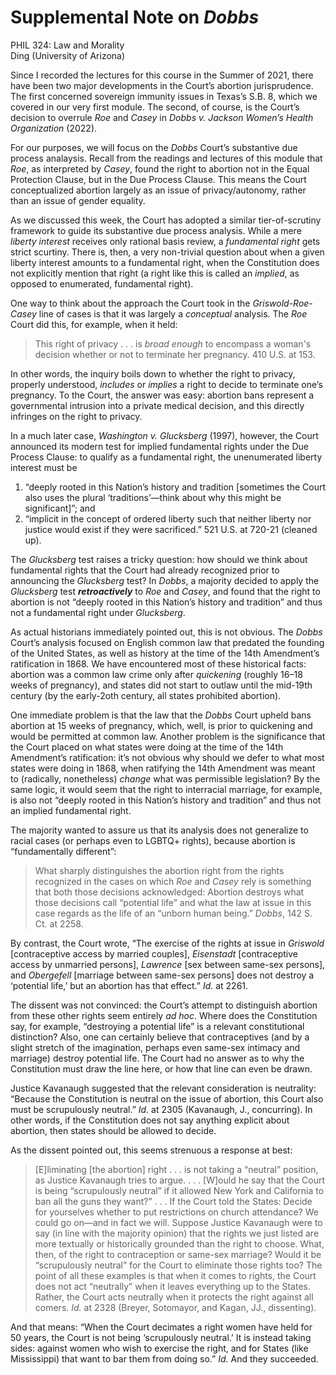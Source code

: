 # Supplemental Note on *Dobbs*

PHIL 324: Law and Morality\
Ding (University of Arizona)

Since I recorded the lectures for this course in the Summer of 2021, there have been two major developments in the Court’s abortion jurisprudence. The first concerned sovereign immunity issues in Texas’s S.B. 8, which we covered in our very first module. The second, of course, is the Court’s decision to overrule *Roe* and *Casey* in *Dobbs v. Jackson Women’s Health Organization* (2022).

For our purposes, we will focus on the *Dobbs* Court’s substantive due process analaysis. Recall from the readings and lectures of this module that *Roe*, as interpreted by *Casey*, found the right to abortion not in the Equal Protection Clause, but in the Due Process Clause. This means the Court conceptualized abortion largely as an issue of privacy/autonomy, rather than an issue of gender equality.

As we discussed this week, the Court has adopted a similar tier-of-scrutiny framework to guide its substantive due process analysis. While a mere *liberty interest* receives only rational basis review, a *fundamental right* gets strict scurtiny. There is, then, a very non-trivial question about when a given liberty interest amounts to a fundamental right, when the Constitution does not explicitly mention that right (a right like this is called an *implied*, as opposed to enumerated, fundamental right).

One way to think about the approach the Court took in the *Griswold*-*Roe*-*Casey* line of cases is that it was largely a *conceptual* analysis. The *Roe* Court did this, for example, when it held:

> This right of privacy . . . is *broad enough* to encompass a woman's decision whether or not to terminate her pregnancy. 410 U.S. at 153.

In other words, the inquiry boils down to whether the right to privacy, properly understood, *includes* or *implies* a right to decide to terminate one’s pregnancy. To the Court, the answer was easy: abortion bans represent a governmental intrusion into a private medical decision, and this directly infringes on the right to privacy.

In a much later case, *Washington v. Glucksberg* (1997), however, the Court announced its modern test for implied fundamental rights under the Due Process Clause: to qualify as a fundamental right, the unenumerated liberty interest must be

1) “deeply rooted in this Nation’s history and tradition [sometimes the Court also uses the plural ‘traditions’—think about why this might be significant]”; and
2) “implicit in the concept of ordered liberty such that neither liberty nor justice would exist if they were sacrificed.” 521 U.S. at 720-21 (cleaned up).

The *Glucksberg* test raises a tricky question: how should we think about fundamental rights that the Court had already recognized prior to announcing the *Glucksberg* test? In *Dobbs*, a majority decided to apply the *Glucksberg* test ***retroactively*** to *Roe* and *Casey*, and found that the right to abortion is not “deeply rooted in this Nation’s history and tradition” and thus not a fundamental right under *Glucksberg*.

As actual historians immediately pointed out, this is not obvious. The *Dobbs* Court’s analysis focused on English common law that predated the founding of the United States, as well as history at the time of the 14th Amendment’s ratification in 1868. We have encountered most of these historical facts: abortion was a common law crime only after *quickening* (roughly 16–18 weeks of pregnancy), and states did not start to outlaw until the mid-19th century (by the early-2oth century, all states prohibited abortion).

One immediate problem is that the law that the *Dobbs* Court upheld bans abortion at 15 weeks of pregnancy, which, well, is prior to quickening and would be permitted at common law. Another problem is the significance that the Court placed on what states were doing at the time of the 14th Amendment’s ratification: it’s not obvious why should we defer to what most states were doing in 1868, when ratifying the 14th Amendment was meant to (radically, nonetheless) *change* what was permissible legislation? By the same logic, it would seem that the right to interracial marriage, for example, is also not “deeply rooted in this Nation’s history and tradition” and thus not an implied fundamental right.

The majority wanted to assure us that its analysis does not generalize to racial cases (or perhaps even to LGBTQ+ rights), because abortion is “fundamentally different”:

> What sharply distinguishes the abortion right from the rights recognized in the cases on which *Roe* and *Casey* rely is something that both those decisions acknowledged: Abortion destroys what those decisions call “potential life” and what the law at issue in this case regards as the life of an “unborn human being.” *Dobbs*, 142 S. Ct. at 2258.

By contrast, the Court wrote, “The exercise of the rights at issue in *Griswold* [contraceptive access by married couples], *Eisenstadt* [contraceptive access by unmarried persons], *Lawrence* [sex between same-sex persons], and *Obergefell* [marriage between same-sex persons] does not destroy a ‘potential life,’ but an abortion has that effect.” *Id.* at 2261.

The dissent was not convinced: the Court’s attempt to distinguish abortion from these other rights seem entirely *ad hoc*. Where does the Constitution say, for example, “destroying a potential life” is a relevant constitutional distinction? Also, one can certainly believe that contraceptives (and by a slight stretch of the imagination, perhaps even same-sex intimacy and marriage) destroy potential life. The Court had no answer as to why the Constitution must draw the line here, or how that line can even be drawn.

Justice Kavanaugh suggested that the relevant consideration is neutrality: “Because the Constitution is neutral on the issue of abortion, this Court also must be scrupulously neutral.” *Id.* at 2305 (Kavanaugh, J., concurring). In other words, if the Constitution does not say anything explicit about abortion, then states should be allowed to decide.

As the dissent pointed out, this seems strenuous a response at best:

> [E]liminating [the abortion] right . . . is not taking a “neutral” position, as Justice Kavanaugh tries to argue. . . . [W]ould he say that the Court is being “scrupulously neutral” if it allowed New York and California to ban all the guns they want?” . . . If the Court told the States: Decide for yourselves whether to put restrictions on church attendance? We could go on—and in fact we will. Suppose Justice Kavanaugh were to say (in line with the majority opinion) that the rights we just listed are more textually or historically grounded than the right to choose. What, then, of the right to contraception or same-sex marriage? Would it be “scrupulously neutral” for the Court to eliminate those rights too? The point of all these examples is that when it comes to rights, the Court does not act “neutrally” when it leaves everything up to the States. Rather, the Court acts neutrally when it protects the right against all comers. *Id.* at 2328 (Breyer, Sotomayor, and Kagan, JJ., dissenting).

And that means: “When the Court decimates a right women have held for 50 years, the Court is not being ‘scrupulously neutral.’ It is instead taking sides: against women who wish to exercise the right, and for States (like Mississippi) that want to bar them from doing so.” *Id.* And they succeeded.
